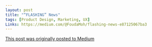 ```yaml
---
layout: post
title: "“FLASHING” News"
tags: [Product Design, Marketing, UX]
Links: https://medium.com/@FoudaMoh/flashing-news-e87125067ba3
---
```


[This post was originally posted to Medium](https://medium.com/@FoudaMoh/flashing-news-e87125067ba3)

